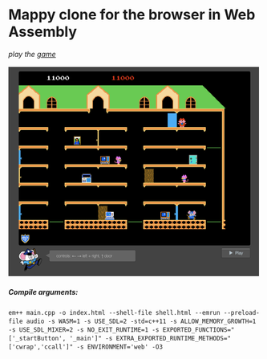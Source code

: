 # Mappy clone for the browser in Web Assembly

*play the [game](http://kippl.net/mappy/)*
<br>
<br>
[![screenshot](images/screenshot.png "click to goto game.")](http://kippl.net/mappy/)


##### Compile arguments:

```em++ main.cpp -o index.html --shell-file shell.html --emrun --preload-file audio -s WASM=1 -s USE_SDL=2 -std=c++11 -s ALLOW_MEMORY_GROWTH=1 -s USE_SDL_MIXER=2 -s NO_EXIT_RUNTIME=1 -s EXPORTED_FUNCTIONS="['_startButton', '_main']" -s EXTRA_EXPORTED_RUNTIME_METHODS="['cwrap','ccall']" -s ENVIRONMENT='web' -O3```